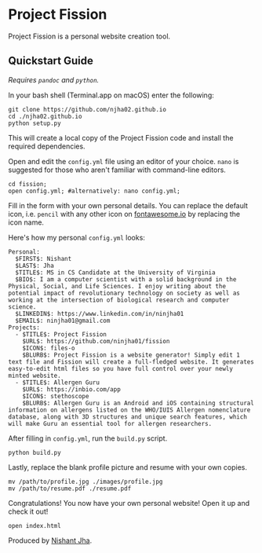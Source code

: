 # Project Fission #

Project Fission is a personal website creation tool. 

## Quickstart Guide ##

*Requires `pandoc` and `python`.*

In your bash shell (Terminal.app on macOS) enter the following:

```
git clone https://github.com/njha02.github.io
cd ./njha02.github.io
python setup.py
```


This will create a local copy of the Project Fission code and install the required dependencies.

Open and edit the `config.yml` file using an editor of your choice. `nano` is suggested for those who aren't familiar with command-line editors.

```
cd fission;
open config.yml; #alternatively: nano config.yml;
```

Fill in the form with your own personal details. You can replace the default icon, i.e. `pencil` with any other icon on [fontawesome.io](http://fontawesome.io/icons/) by replacing the icon name.

Here's how my personal `config.yml` looks:

```
Personal:
  $FIRST$: Nishant
  $LAST$: Jha
  $TITLE$: MS in CS Candidate at the University of Virginia
  $BIO$: I am a computer scientist with a solid background in the Physical, Social, and Life Sciences. I enjoy writing about the potential impact of revolutionary technology on society as well as working at the intersection of biological research and computer science.
  $LINKEDIN$: https://www.linkedin.com/in/ninjha01
  $EMAIL$: ninjha01@gmail.com
Projects:
  - $TITLE$: Project Fission
    $URL$: https://github.com/ninjha01/fission
    $ICON$: files-o
    $BLURB$: Project Fission is a website generator! Simply edit 1 text file and Fission will create a full-fledged website. It generates easy-to-edit html files so you have full control over your newly minted website.
  - $TITLE$: Allergen Guru
    $URL$: https://inbio.com/app
    $ICON$: stethoscope
    $BLURB$: Allergen Guru is an Android and iOS containing structural information on allergens listed on the WHO/IUIS Allergen nomenclature database, along with 3D structures and unique search features, which will make Guru an essential tool for allergen researchers.
```

After filling in `config.yml`, run the `build.py` script.

`python build.py`

Lastly, replace the blank profile picture and resume with your own copies.

```
mv /path/to/profile.jpg ./images/profile.jpg
mv /path/to/resume.pdf ./resume.pdf
``` 

Congratulations! You now have your own personal website! Open it up and check it out!

`open index.html`

Produced by [Nishant Jha][my website].

[my website]: https://ninjha01.github.io/
